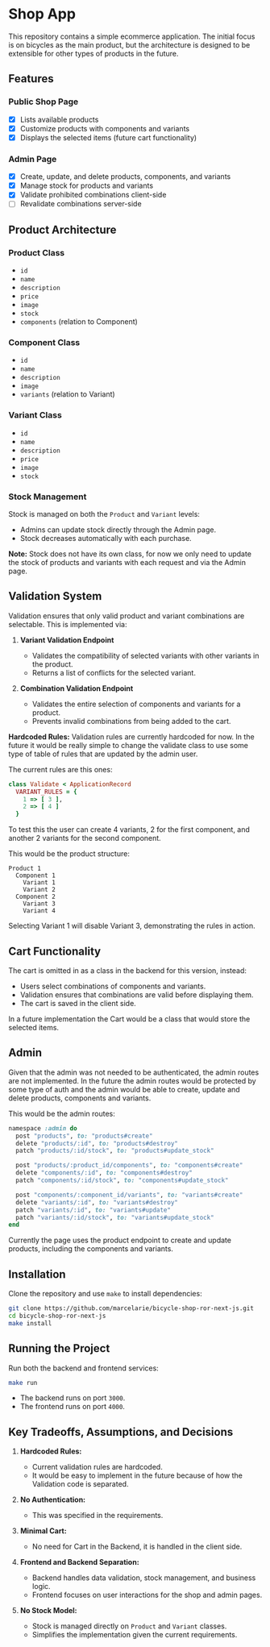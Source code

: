# Shop App

This repository contains a simple ecommerce application. The initial focus is on bicycles as the main product, but the architecture is designed to be extensible for other types of products in the future.

## Features

### Public Shop Page

- [x] Lists available products
- [x] Customize products with components and variants
- [x] Displays the selected items (future cart functionality)

### Admin Page

- [x] Create, update, and delete products, components, and variants
- [x] Manage stock for products and variants
- [x] Validate prohibited combinations client-side
- [ ] Revalidate combinations server-side

## Product Architecture

### **Product Class**

- `id`
- `name`
- `description`
- `price`
- `image`
- `stock`
- `components` (relation to Component)

### **Component Class**

- `id`
- `name`
- `description`
- `image`
- `variants` (relation to Variant)

### **Variant Class**

- `id`
- `name`
- `description`
- `price`
- `image`
- `stock`

### Stock Management

Stock is managed on both the `Product` and `Variant` levels:

- Admins can update stock directly through the Admin page.
- Stock decreases automatically with each purchase.

**Note:** Stock does not have its own class, for now we only need to update the
stock of products and variants with each request and via the Admin page.

## Validation System

Validation ensures that only valid product and variant combinations are
selectable. This is implemented via:

1. **Variant Validation Endpoint**

   - Validates the compatibility of selected variants with other variants in the
     product.
   - Returns a list of conflicts for the selected variant.

2. **Combination Validation Endpoint**
   - Validates the entire selection of components and variants for a product.
   - Prevents invalid combinations from being added to the cart.

**Hardcoded Rules:**
Validation rules are currently hardcoded for now.
In the future it would be really simple to change the validate class to use some
type of table of rules that are updated by the admin user.

The current rules are this ones:

```ruby
class Validate < ApplicationRecord
  VARIANT_RULES = {
    1 => [ 3 ],
    2 => [ 4 ]
  }
```

To test this the user can create 4 variants, 2 for the first component, and
another 2 variants for the second component.

This would be the product structure:

```
Product 1
  Component 1
    Variant 1
    Variant 2
  Component 2
    Variant 3
    Variant 4
```

Selecting Variant 1 will disable Variant 3, demonstrating the rules in action.

## Cart Functionality

The cart is omitted in as a class in the backend for this version, instead:

- Users select combinations of components and variants.
- Validation ensures that combinations are valid before displaying them.
- The cart is saved in the client side.

In a future implementation the Cart would be a class that would store the selected
items.

## Admin

Given that the admin was not needed to be authenticated, the admin routes are
not implemented. In the future the admin routes would be protected by some type
of auth and the admin would be able to create, update and delete products,
components and variants.

This would be the admin routes:

```ruby
namespace :admin do
  post "products", to: "products#create"
  delete "products/:id", to: "products#destroy"
  patch "products/:id/stock", to: "products#update_stock"

  post "products/:product_id/components", to: "components#create"
  delete "components/:id", to: "components#destroy"
  patch "components/:id/stock", to: "components#update_stock"

  post "components/:component_id/variants", to: "variants#create"
  delete "variants/:id", to: "variants#destroy"
  patch "variants/:id", to: "variants#update"
  patch "variants/:id/stock", to: "variants#update_stock"
end
```

Currently the page uses the product endpoint to create and update products,
including the components and variants.

## Installation

Clone the repository and use `make` to install dependencies:

```bash
git clone https://github.com/marcelarie/bicycle-shop-ror-next-js.git
cd bicycle-shop-ror-next-js
make install
```

## Running the Project

Run both the backend and frontend services:

```bash
make run
```

- The backend runs on port `3000`.
- The frontend runs on port `4000`.

## Key Tradeoffs, Assumptions, and Decisions

1. **Hardcoded Rules:**

   - Current validation rules are hardcoded.
   - It would be easy to implement in the future because of how the Validation
     code is separated.

2. **No Authentication:**

   - This was specified in the requirements.

3. **Minimal Cart:**

   - No need for Cart in the Backend, it is handled in the client side.

4. **Frontend and Backend Separation:**

   - Backend handles data validation, stock management, and business logic.
   - Frontend focuses on user interactions for the shop and admin pages.

5. **No Stock Model:**
   - Stock is managed directly on `Product` and `Variant` classes.
   - Simplifies the implementation given the current requirements.
